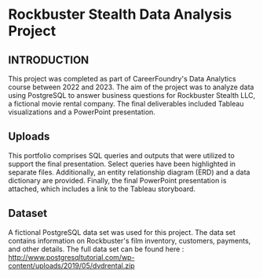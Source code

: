 # Rockbuster Stealth Data Analysis Project

## INTRODUCTION
This project was completed as part of CareerFoundry's Data Analytics course between 2022 and 2023. The aim of the project was to analyze data using PostgreSQL to answer business questions for Rockbuster Stealth LLC, a fictional movie rental company. The final deliverables included Tableau visualizations and a PowerPoint presentation.

## Uploads
This portfolio comprises SQL queries and outputs that were utilized to support the final presentation. Select queries have been highlighted in separate files. Additionally, an entity relationship diagram (ERD) and a data dictionary are provided. Finally, the final PowerPoint presentation is attached, which includes a link to the Tableau storyboard.

## Dataset
A fictional PostgreSQL data set was used for this project. The data set contains information on Rockbuster's film inventory, customers, payments, and other details. The full data set can be found here : http://www.postgresqltutorial.com/wp-content/uploads/2019/05/dvdrental.zip 
